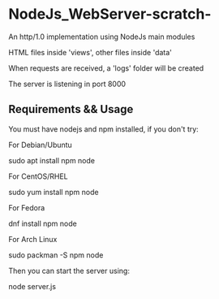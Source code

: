 # NodeJs_WebServer-scratch-
An http/1.0 implementation using NodeJs main modules


HTML files inside 'views', other files inside 'data'


When requests are received, a 'logs' folder will be created


The server is listening in port 8000


Requirements && Usage
---------------------------
You must have nodejs and npm installed, if you don't try:


For Debian/Ubuntu


sudo apt install npm node


For CentOS/RHEL


sudo yum install npm node


For Fedora


dnf install npm node


For Arch Linux


sudo packman -S npm node


Then you can start the server using:


node server.js

